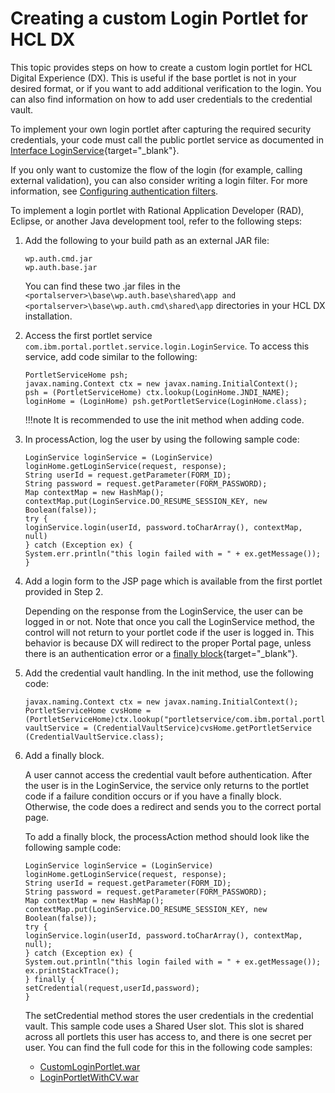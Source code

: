 # Creating a custom Login Portlet for HCL DX

This topic provides steps on how to create a custom login portlet for HCL Digital Experience (DX). This is useful if the base portlet is not in your desired format, or if you want to add additional verification to the login. You can also find information on how to add user credentials to the credential vault.

To implement your own login portlet after capturing the required security credentials, your code must call the public portlet service as documented in [Interface LoginService](https://help.hcl-software.com/digital-experience/8.5/dev/javadoc/vrm/850/spi_docs/com/ibm/portal/portlet/service/login/LoginService.html){target="_blank"}.

If you only want to customize the flow of the login (for example, calling external validation), you can also consider writing a login filter. For more information, see [Configuring authentication filters](../../../../config_portal_behavior/auth_filters/index.md).

To implement a login portlet with Rational Application Developer (RAD), Eclipse, or another Java development tool, refer to the following steps:

1. Add the following to your build path as an external JAR file:

    ```
    wp.auth.cmd.jar
    wp.auth.base.jar
    ```

    You can find these two .jar files in the `<portalserver>\base\wp.auth.base\shared\app and <portalserver>\base\wp.auth.cmd\shared\app` directories in your HCL DX installation.

2. Access the first portlet service `com.ibm.portal.portlet.service.login.LoginService`. To access this service, add code similar to the following:

    ```
    PortletServiceHome psh;
    javax.naming.Context ctx = new javax.naming.InitialContext();
    psh = (PortletServiceHome) ctx.lookup(LoginHome.JNDI_NAME);
    loginHome = (LoginHome) psh.getPortletService(LoginHome.class);
    ```

    !!!note
        It is recommended to use the init method when adding code.

3. In processAction, log the user by using the following sample code:

    ```
    LoginService loginService = (LoginService) loginHome.getLoginService(request, response);
    String userId = request.getParameter(FORM_ID);
    String password = request.getParameter(FORM_PASSWORD);
    Map contextMap = new HashMap();
    contextMap.put(LoginService.DO_RESUME_SESSION_KEY, new Boolean(false));
    try {
    loginService.login(userId, password.toCharArray(), contextMap, null)
    } catch (Exception ex) {
    System.err.println("this login failed with = " + ex.getMessage());
    }
    ```

4. Add a login form to the JSP page which is available from the first portlet provided in Step 2.

    Depending on the response from the LoginService, the user can be logged in or not. Note that once you call the LoginService method, the control will not return to your portlet code if the user is logged in. This behavior is because DX will redirect to the proper Portal page, unless there is an authentication error or a [finally block](https://docs.oracle.com/javase/tutorial/essential/exceptions/finally.html){target="_blank"}.

5. Add the credential vault handling. In the init method, use the following code:

    ```
    javax.naming.Context ctx = new javax.naming.InitialContext();
    PortletServiceHome cvsHome = (PortletServiceHome)ctx.lookup("portletservice/com.ibm.portal.portlet.service.credentialvault.CredentialVaultService");
    vaultService = (CredentialVaultService)cvsHome.getPortletService (CredentialVaultService.class);
    ```

6. Add a finally block. 

    A user cannot access the credential vault before authentication. After the user is in the LoginService, the service only returns to the portlet code if a failure condition occurs or if you have a finally block. Otherwise, the code does a redirect and sends you to the correct portal page.

    To add a finally block, the processAction method should look like the following sample code:

    ```
    LoginService loginService = (LoginService) loginHome.getLoginService(request, response);
    String userId = request.getParameter(FORM_ID);
    String password = request.getParameter(FORM_PASSWORD);
    Map contextMap = new HashMap();
    contextMap.put(LoginService.DO_RESUME_SESSION_KEY, new Boolean(false));
    try {
    loginService.login(userId, password.toCharArray(), contextMap, null);
    } catch (Exception ex) {
    System.out.println("this login failed with = " + ex.getMessage());
    ex.printStackTrace();
    } finally {
    setCredential(request,userId,password);
    }
    ```

    The setCredential method stores the user credentials in the credential vault. This sample code uses a Shared User slot. This slot is shared across all portlets this user has access to, and there is one secret per user. You can find the full code for this in the following code samples:

    - [CustomLoginPortlet.war](downloads/CustomLoginPortlet.war)
    - [LoginPortletWithCV.war](downloads/LoginPortletWithCV.war)

